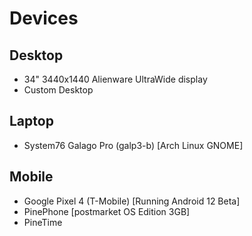 # Devices

## Desktop 

- 34" 3440x1440 Alienware UltraWide display
- Custom Desktop

## Laptop

- System76 Galago Pro (galp3-b) [Arch Linux GNOME]

## Mobile

- Google Pixel 4 (T-Mobile) [Running Android 12 Beta]
- PinePhone [postmarket OS Edition 3GB]
- PineTime